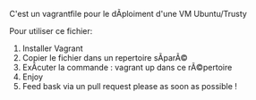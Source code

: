 C'est un vagrantfile pour le dÃploiment d'une VM Ubuntu/Trusty

Pour utiliser ce fichier:
  1. Installer Vagrant
  2. Copier le fichier dans un repertoire sÃparÃ©
  3. ExÃcuter la commande : vagrant up dans ce rÃ©pertoire
  4. Enjoy
  5. Feed bask via un pull request please as soon as possible !
